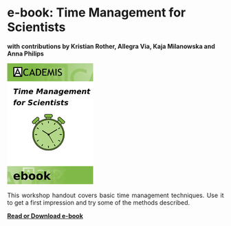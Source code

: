 
<h1>e-book: Time Management for Scientists</h1>

<p><b>with contributions by Kristian Rother, Allegra Via, Kaja Milanowska and Anna Philips</b></p>

<div class="media"><a href="https://www.gitbook.com/book/krother/time-management-for-scientists/details"><img class="media-object pull-left" alt="" src="images/icon_time_management.png" style="padding-right:40px;" width="200"></a><p align="justify">This workshop handout covers basic time management techniques. Use it to get a first impression and try some of the methods described.</p>

<b><a href="https://www.gitbook.com/book/krother/time-management-for-scientists/details">Read or Download e-book</a></b><br><br></div>